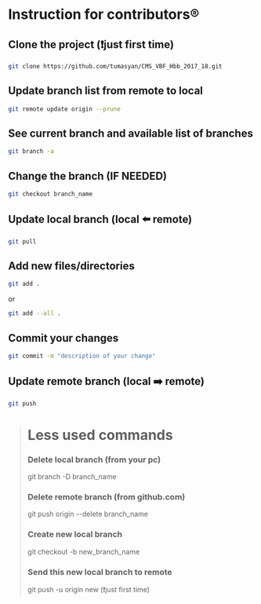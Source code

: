 # Instruction for contributors:registered:

## Clone the project (:heavy_exclamation_mark:just first time)
```bash
git clone https://github.com/tumasyan/CMS_VBF_Hbb_2017_18.git
```
## Update branch list from remote to local
```bash
git remote update origin --prune
```
## See current branch and available list of branches
```bash
git branch -a
```
## Change the branch (IF NEEDED)
```bash
git checkout branch_name
```
## Update local branch (local :arrow_left: remote)
```bash
git pull
```
## Add new files/directories
```bash
git add . 
```
or
```bash
git add --all .
```
## Commit your changes
```bash
git commit -m "description of your change"
```
## Update remote branch (local :arrow_right: remote)
```bash
git push
```
> # Less used commands
> ### Delete local branch (from your pc)
> git branch -D branch_name
> ### Delete remote branch (from github.com)
> git push origin --delete branch_name
> ### Create new local branch
> git checkout -b new_branch_name
> ### Send this new local branch to remote
> git push -u origin new (:heavy_exclamation_mark:just first time)
